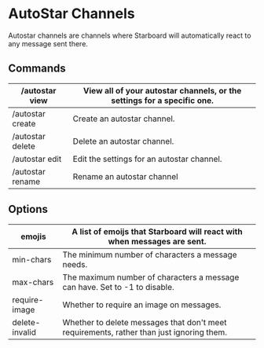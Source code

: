# AutoStar Channels

Autostar channels are channels where Starboard will automatically react to any message sent there.

## Commands

| /autostar view   | View all of your autostar channels, or the settings for a specific one. |
| ---------------- | ----------------------------------------------------------------------- |
| /autostar create | Create an autostar channel.                                             |
| /autostar delete | Delete an autostar channel.                                             |
| /autostar edit   | Edit the settings for an autostar channel.                              |
| /autostar rename | Rename an autostar channel                                              |

## Options

| emojis         | A list of emoijs that Starboard will react with when messages are sent.                  |
| -------------- | ---------------------------------------------------------------------------------------- |
| min-chars      | The minimum number of characters a message needs.                                        |
| max-chars      | The maximum number of characters a message can have. Set to -1 to disable.               |
| require-image  | Whether to require an image on messages.                                                 |
| delete-invalid | Whether to delete messages that don't meet requirements, rather than just ignoring them. |

